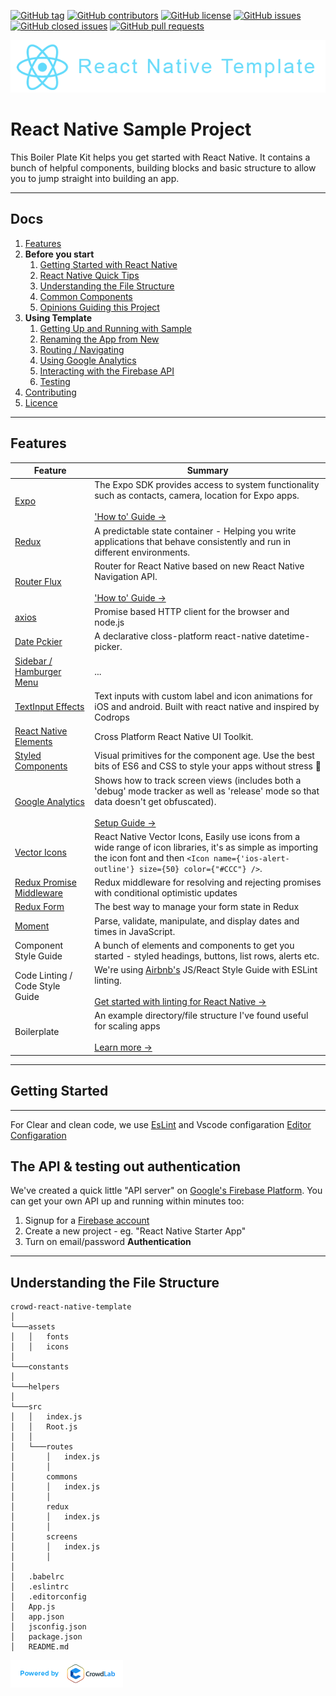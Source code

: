 [![GitHub tag](https://img.shields.io/github/tag/CrowderiaSolution/react-native-boilerplate.svg?style=flat-square)](https://github.com/CrowderiaSolution/react-native-boilerplate/tags)
[![GitHub contributors](https://img.shields.io/github/contributors/CrowderiaSolution/react-native-boilerplate.svg?style=flat-square)](https://github.com/CrowderiaSolution/react-native-boilerplate/contributors)
[![GitHub license](https://img.shields.io/badge/license-MIT-blue.svg?style=flat-square)](https://raw.githubusercontent.com/CrowderiaSolution/react-native-boilerplate/master/LICENSE)
[![GitHub issues](https://img.shields.io/github/issues/CrowderiaSolution/react-native-boilerplate.svg?style=flat-square)](https://github.com/CrowderiaSolution/react-native-boilerplate/issues)
[![GitHub closed issues](https://img.shields.io/github/issues-closed/CrowderiaSolution/react-native-boilerplate.svg?style=flat-square)](https://github.com/CrowderiaSolution/react-native-boilerplate/issues-closed)
[![GitHub pull requests](https://img.shields.io/github/issues-pr/CrowderiaSolution/react-native-boilerplate.svg?style=flat-square)](https://github.com/CrowderiaSolution/react-native-boilerplate/issues-pr)

![- React Native](/docs/reacttemp.png "React Native Boiler Plate")

# React Native Sample Project

This Boiler Plate Kit helps you get started with React Native. It contains a bunch of helpful components, building blocks and basic structure to allow you to jump straight into building an app.

---

## Docs

1. [Features](#features)
1. **Before you start**
   1. [Getting Started with React Native](/docs/react-native.md)
   1. [React Native Quick Tips](/docs/quick-tips.md)
   1. [Understanding the File Structure](#understanding-the-file-structure)
   1. [Common Components](/docs/component.md)
   1. [Opinions Guiding this Project](/docs/opinions.md)
1. **Using Template**
   1. [Getting Up and Running with Sample](#getting-started)
   1. [Renaming the App from New](/docs/renaming.md)
   1. [Routing / Navigating](/src/navigation/README.md)
   1. [Using Google Analytics](/docs/google-analytics.md)
   1. [Interacting with the Firebase API](https://firebase.google.com/docs/database/web/start)
   1. [Testing](/docs/testing.md)
1. [Contributing](/docs/contributing.md)
1. [Licence](LICENSE)

---

## Features

| Feature | Summary |
| --- | --- |
| [Expo](https://docs.expo.io/versions/v18.0.0/sdk/index.html) | The Expo SDK provides access to system functionality such as contacts, camera, location for Expo apps.  <br><br>['How to' Guide &rarr;](https://blog.expo.io/updating-your-project-for-the-exponent-expo-name-change-67aee72c4e2e#.260eg23v7) |
| [Redux](https://github.com/reactjs/react-redux) | A predictable state container - Helping you write applications that behave consistently and run in different environments. |
| [Router Flux](https://github.com/aksonov/react-native-router-flux) | Router for React Native based on new React Native Navigation API. <br><br>['How to' Guide &rarr;](/src/navigation/README.md)|
| [axios](https://github.com/mzabriskie/axios) | Promise based HTTP client for the browser and node.js | 
| [Date Pckier](https://www.npmjs.com/package/react-native-modal-datetime-picker) | A declarative closs-platform react-native datetime-picker. |
| [Sidebar / Hamburger Menu](https://github.com/react-native-community/react-native-side-menu) | ... |
| [TextInput Effects](https://github.com/halilb/react-native-textinput-effects) | Text inputs with custom label and icon animations for iOS and android. Built with react native and inspired by Codrops |
| [React Native Elements](https://github.com/react-native-community/react-native-elements) | Cross Platform React Native UI Toolkit. |
| [Styled Components](https://www.npmjs.com/package/styled-components) | Visual primitives for the component age. Use the best bits of ES6 and CSS to style your apps without stress 💅 |
| [Google Analytics](https://github.com/idehub/react-native-google-analytics-bridge) | Shows how to track screen views (includes both a 'debug' mode tracker as well as 'release' mode so that data doesn't get obfuscated). <br><br>[Setup Guide &rarr;](/docs/google-analytics.md) |
| [Vector Icons](https://github.com/oblador/react-native-vector-icons) | React Native Vector Icons, Easily use icons from a wide range of icon libraries, it's as simple as importing the icon font and then `<Icon name={'ios-alert-outline'} size={50} color={"#CCC"} />`. |
| [Redux Promise Middleware](https://github.com/pburtchaell/redux-promise-middleware) | Redux middleware for resolving and rejecting promises with conditional optimistic updates |
| [Redux Form](http://redux-form.com/6.8.0/) | The best way to manage your form state in Redux | 
| [Moment](https://momentjs.com/) | Parse, validate, manipulate, and display dates and times in JavaScript. |
| Component Style Guide | A bunch of elements and components to get you started - styled headings, buttons, list rows, alerts etc. |
| Code Linting / Code Style Guide | We're using [Airbnb's](https://github.com/airbnb/javascript) JS/React Style Guide with ESLint linting. <br><br>[Get started with linting for React Native &rarr;](https://medium.com/pvtl/linting-for-react-native-bdbb586ff694) |
| Boilerplate | An example directory/file structure I've found useful for scaling apps <br><br>[Learn more &rarr;](#understanding-the-file-structure) |

---

## Getting Started

---

For Clear and clean code, we use [EsLint](/project-template/.eslintrc) and Vscode configaration [Editor Configaration](/project-template/.editorconfig)

## The API & testing out authentication
We've created a quick little "API server" on [Google's Firebase Platform](https://firebase.google.com/). You can get your own API up and running within minutes too:

1. Signup for a [Firebase account](https://firebase.google.com/)
1. Create a new project - eg. "React Native Starter App"
1. Turn on email/password __Authentication__

---

## Understanding the File Structure

```
crowd-react-native-template 
│
└───assets
│   │   fonts
│   │   icons
│   
└───constants
│   
└───helpers
│   
└───src
│   │   index.js
│   │   Root.js
│   │ 
│   └───routes
│       │   index.js
│       │  
│       commons
│       │   index.js
│       │ 
│       redux
│       │   index.js
│       │ 
│       screens
│       │   index.js
│       │ 
│ 
│   .babelrc
│   .eslintrc
│   .editorconfig
│   App.js
│   app.json
│   jsconfig.json
│   package.json
│   README.md   

```

![- PowerdBy](/docs/poweredBy.png "Powerd by crowdLab")